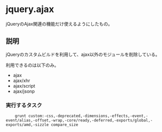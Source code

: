 jquery.ajax
====
jQueryのAjax関連の機能だけ使えるようにしたもの。

## 説明
jQueryのカスタムビルドを利用して、ajax以外のモジュールを削除している。

利用できるのは以下のみ。
* ajax
* ajax/xhr
* ajax/script
* ajax/jsonp


### 実行するタスク

		grunt custom:-css,-deprecated,-dimensions,-effects,-event,-event/alias,-offset,-wrap,-core/ready,-deferred,-exports/global,-exports/amd,-sizzle compare_size
